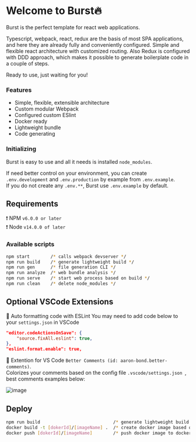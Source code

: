 # Welcome to Burst🔥

Burst is the perfect template for react web applications.

Typescript, webpack, react, redux are the basis of most SPA applications, and here they are already fully and conveniently configured. Simple and flexible react architecture with customized routing. Also Redux is configured with DDD approach, which makes it possible to generate boilerplate code in a couple of steps.

Ready to use, just waiting for you!

### Features
 - Simple, flexible, extensible architecture
 - Custom modular Webpack
 - Configured custom ESlint
 - Docker ready
 - Lightweight bundle
 - Code generating

### Initializing
Burst is easy to use and all it needs is installed `node_modules`.

If need better control on your environment, you can create `.env.development` and `.env.production` by example from `.env.example`.</br>
If you do not create any `.env.**`, Burst use `.env.example` by default.

## Requirements
❗️ NPM `v6.0.0 or later`</br>
❗️ Node `v14.0.0 of later`

### Available scripts
```sh
npm start        /* calls webpack devserver */
npm run build    /* generate lightweight build */
npm run gen      /* file generation CLI */
npm run analyze  /* web bundle analysis */
npm run serve    /* start web process based on build */
npm run clean    /* delete node_modules */
```
## Optional VSCode Extensions
📍 Auto formatting code with ESLint
You may need to add code below to your `settings.json` in VSCode
```json
"editor.codeActionsOnSave": {
    "source.fixAll.eslint": true,
},
"eslint.format.enable": true,
```

📍 Extention for VS Code `Better Comments (id: aaron-bond.better-comments)`.</br>
Сolorizes your comments based on the config file ```.vscode/settings.json ```, best comments examples below:

![image](https://user-images.githubusercontent.com/53538417/139050274-e7f87f9e-7d8c-4b9c-8ac2-8f65837850c2.png)

## Deploy
```sh
npm run build                            /* generate lightweight build */
docker build -t [dokerId]/[imageName] .  /* create docker image based on build */
docker push [dokerId]/[imageName]        /* push docker image to dockerHub */
```
